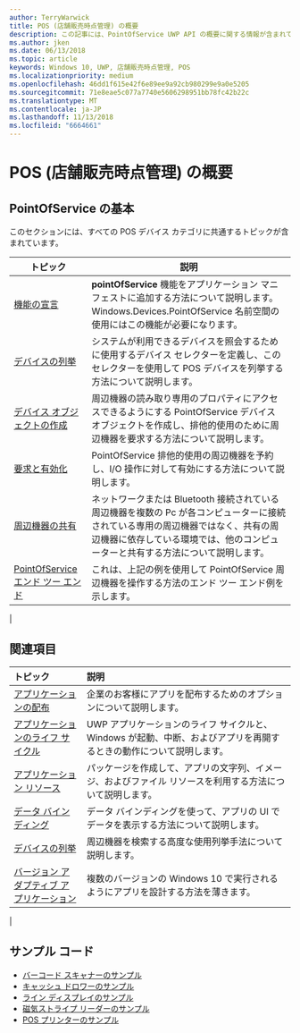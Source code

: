 ```yaml
---
author: TerryWarwick
title: POS (店舗販売時点管理) の概要
description: この記事には、PointOfService UWP API の概要に関する情報が含まれています。
ms.author: jken
ms.date: 06/13/2018
ms.topic: article
keywords: Windows 10, UWP, 店舗販売時点管理, POS
ms.localizationpriority: medium
ms.openlocfilehash: 46dd1f615e42f6e89ee9a92cb980299e9a0e5205
ms.sourcegitcommit: 71e8eae5c077a7740e5606298951bb78fc42b22c
ms.translationtype: MT
ms.contentlocale: ja-JP
ms.lasthandoff: 11/13/2018
ms.locfileid: "6664661"
---
```

# <a name="getting-started-with-point-of-service"></a>POS (店舗販売時点管理) の概要

## <a name="pointofservice-basics"></a>PointOfService の基本

このセクションには、すべての POS デバイス カテゴリに共通するトピックが含まれています。

|トピック |説明 |
|------|------------|
| [機能の宣言](pos-basics-capability.md)      | **pointOfService** 機能をアプリケーション マニフェストに追加する方法について説明します。  Windows.Devices.PointOfService 名前空間の使用にはこの機能が必要になります。  |
| [デバイスの列挙](pos-basics-enumerating.md)        | システムが利用できるデバイスを照会するために使用するデバイス セレクターを定義し、このセレクターを使用して POS デバイスを列挙する方法について説明します。  |
| [デバイス オブジェクトの作成](pos-basics-deviceobject.md)  | 周辺機器の読み取り専用のプロパティにアクセスできるようにする PointOfService デバイス オブジェクトを作成し、排他的使用のために周辺機器を要求する方法について説明します。 |
| [要求と有効化 ](pos-basics-claim.md)  | PointOfService 排他的使用の周辺機器を予約し、I/O 操作に対して有効にする方法について説明します。  |
| [周辺機器の共有](pos-basics-sharing.md) | ネットワークまたは Bluetooth 接続されている周辺機器を複数の Pc が各コンピューターに接続されている専用の周辺機器ではなく、共有の周辺機器に依存している環境では、他のコンピューターと共有する方法について説明します。
| [PointOfService エンド ツー エンド](pos-get-started.md)  | これは、上記の例を使用して PointOfService 周辺機器を操作する方法のエンド ツー エンド例を示します。 |
|

## <a name="see-also"></a>関連項目

| トピック   | 説明 |
|:--------|:------------|
| [アプリケーションの配布](../publish/distribute-lob-apps-to-enterprises.md) | 企業のお客様にアプリを配布するためのオプションについて説明します。 |
| [アプリケーションのライフ サイクル](../launch-resume/app-lifecycle.md) | UWP アプリケーションのライフ サイクルと、Windows が起動、中断、およびアプリを再開するときの動作について説明します。 |
| [アプリケーション リソース](../app-resources/index.md) | パッケージを作成して、アプリの文字列、イメージ、およびファイル リソースを利用する方法について説明します。 |
| [データ バインディング](../data-binding/index.md) | データ バインディングを使って、アプリの UI でデータを表示する方法について説明します。 |
| [デバイスの列挙](enumerate-devices.md) | 周辺機器を検索する高度な使用列挙手法について説明します。|
| [バージョン アダプティブ アプリケーション](../debug-test-perf/version-adaptive-apps.md) | 複数のバージョンの Windows 10 で実行されるようにアプリを設計する方法を薄きます。|
|


## <a name="sample-code"></a>サンプル コード
+ [バーコード スキャナーのサンプル](https://github.com/Microsoft/Windows-universal-samples/tree/master/Samples/BarcodeScanner)
+ [キャッシュ ドロワーのサンプル]( https://github.com/Microsoft/Windows-universal-samples/tree/master/Samples/CashDrawer)
+ [ライン ディスプレイのサンプル](https://github.com/Microsoft/Windows-universal-samples/tree/master/Samples/LineDisplay)
+ [磁気ストライプ リーダーのサンプル](https://github.com/Microsoft/Windows-universal-samples/tree/master/Samples/MagneticStripeReader)
+ [POS プリンターのサンプル](https://github.com/Microsoft/Windows-universal-samples/tree/master/Samples/PosPrinter)

